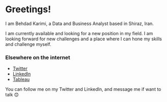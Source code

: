 # Greetings!
I am Behdad Karimi, a Data and Business Analyst based in Shiraz, Iran. 

I am currently available and looking for a new position in my field. I am looking forward for new challenges and a place where I can hone my skills and challenge myself.


### Elsewhere on the internet

- [Twitter](https://twitter.com/behdad_ka) 
- [LinkedIn](https://linkedin.com/in/behdad-karimi)
- [Tableau](https://public.tableau.com/profile/behdadkarimi#!/)

You can follow me on my Twitter and LinkedIn, and message me if want to talk 😊


